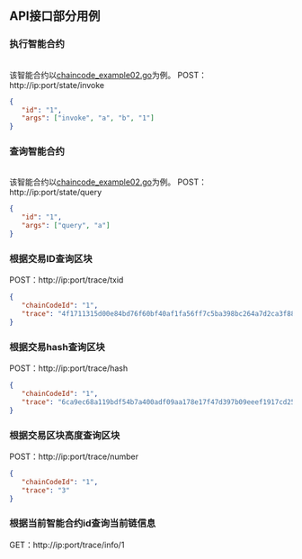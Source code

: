 ## API接口部分用例
### 执行智能合约
<br>该智能合约以[chaincode_example02.go](https://github.com/aberic/fabric-sdk-container/blob/master/chaincode_example02/chaincode_example02.go)为例。
POST：http://ip:port/state/invoke
```json
{
   "id": "1",
   "args": ["invoke", "a", "b", "1"]
}

```
### 查询智能合约
<br>该智能合约以[chaincode_example02.go](https://github.com/aberic/fabric-sdk-container/blob/master/chaincode_example02/chaincode_example02.go)为例。
POST：http://ip:port/state/query
```json
{
   "id": "1",
   "args": ["query", "a"]
}

```
### 根据交易ID查询区块
POST：http://ip:port/trace/txid
```json
{
   "chainCodeId": "1",
   "trace": "4f1711315d00e84bd76f60bf40af1fa56ff7c5ba398bc264a7d2ca3f882dfe0b"
}
```
### 根据交易hash查询区块
POST：http://ip:port/trace/hash
```json
{
   "chainCodeId": "1",
   "trace": "6ca9ec68a119bdf54b7a400adf09aa178e17f47d397b09eeef1917cd25208dce"
}
```
### 根据交易区块高度查询区块
POST：http://ip:port/trace/number
```json
{
   "chainCodeId": "1",
   "trace": "3"
}
```
### 根据当前智能合约id查询当前链信息
GET：http://ip:port/trace/info/1